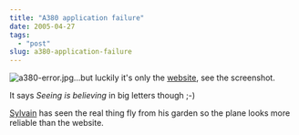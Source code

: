 ```yaml
---
title: "A380 application failure"
date: 2005-04-27
tags: 
  - "post"
slug: a380-application-failure
---
```


![a380-error.jpg](http://codeconsult.ch/bertrand/archives/images/a380-error.jpg)...but luckily it's only the [website](http://www.airbus.com/A380/seeing/indexminisite.aspx), see the screenshot.

It says _Seeing is believing_ in big letters though ;-)

[Sylvain](http://www.anyware-tech.com/blogs/sylvain/archives/000187.html) has seen the real thing fly from his garden so the plane looks more reliable than the website.
